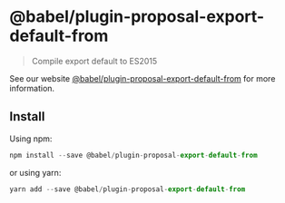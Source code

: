 # @babel/plugin-proposal-export-default-from

> Compile export default to ES2015

See our website [@babel/plugin-proposal-export-default-from](https://new.babeljs.io/docs/en/next/babel-plugin-proposal-export-default-from.html) for more information.

## Install

Using npm:

```js
npm install --save @babel/plugin-proposal-export-default-from
```

or using yarn:

```js
yarn add --save @babel/plugin-proposal-export-default-from
```
